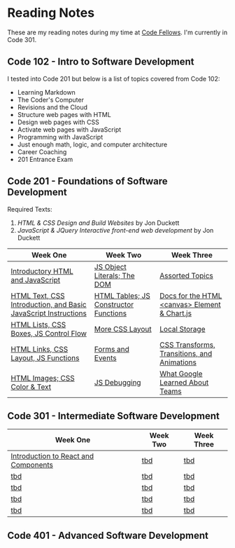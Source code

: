 # Reading Notes

These are my reading notes during my time at [Code Fellows](https://www.codefellows.org/). I'm currently in Code 301.

## Code 102 - Intro to Software Development

I tested into Code 201 but below is a list of topics covered from Code 102:

- Learning Markdown
- The Coder's Computer
- Revisions and the Cloud
- Structure web pages with HTML
- Design web pages with CSS
- Activate web pages with JavaScript
- Programming with JavaScript
- Just enough math, logic, and computer architecture
- Career Coaching
- 201 Entrance Exam

## Code 201 - Foundations of Software Development

Required Texts:

1. *HTML & CSS Design and Build Websites* by Jon Duckett
2. *JavaScript & JQuery Interactive front-end web development* by Jon Duckett

| Week One                                                                      | Week Two                                             | Week Three                                                     |
| ----------------------------------------------------------------------------- | ---------------------------------------------------- | -------------------------------------------------------------- |
| [Introductory HTML and JavaScript](201/class-01.md)                               | [JS Object Literals; The DOM](201/class-06.md)           | [Assorted Topics](201/class-11.md)                                 |
| [HTML Text, CSS Introduction, and Basic JavaScript Instructions](201/class-02.md) | [HTML Tables; JS Constructor Functions](201/class-07.md) | [Docs for the HTML \<canvas> Element & Chart.js](201/class-12.md)  |
| [HTML Lists, CSS Boxes, JS Control Flow](201/class-03.md)                         | [More CSS Layout](201/class-08.md)                       | [Local Storage](201/class-13.md)                                   |
| [HTML Links, CSS Layout, JS Functions](201/class-04.md)                           | [Forms and Events](201/class-09.md)                      | [CSS Transforms, Transitions, and Animations](201/class-14a.md)    |
| [HTML Images; CSS Color & Text](201/class-05.md)                                  | [JS Debugging](201/class-10.md)                          | [What Google Learned About Teams](201/class-14b.md)                |

## Code 301 - Intermediate Software Development
| Week One                                                                      | Week Two                                             | Week Three                                                     |
| ----------------------------------------------------------------------------- | ---------------------------------------------------- | -------------------------------------------------------------- |
|[Introduction to React and Components](301/class-01.md)|[tbd](301/class-06.md)|[tbd](301/class-11.md)|
|[tbd](301/class-02.md)|[tbd](301/class-07.md)|[tbd](301/class-12.md)|
|[tbd](301/class-03.md)|[tbd](301/class-08.md)|[tbd](301/class-13.md)|
|[tbd](301/class-04.md)|[tbd](301/class-09.md)|[tbd](301/class-14a.md)|
|[tbd](301/class-05.md)|[tbd](301/class-10.md)|[tbd](301/class-14b.md)|

## Code 401 - Advanced Software Development
